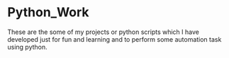 # Python_Work
These are the some of my projects or python scripts which I have developed just for fun and learning and to perform some automation task using python.
